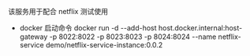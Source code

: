 该服务用于配合 netflix 测试使用

 * docker 启动命令 
 docker run -d --add-host host.docker.internal:host-gateway -p 8022:8022 -p 8023:8023 -p 8024:8024 --name netflix-service demo/netflix-service-instance:0.0.2